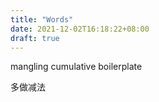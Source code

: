 ```yaml
---
title: "Words"
date: 2021-12-02T16:18:22+08:00
draft: true
---
```


mangling
cumulative
boilerplate

多做减法